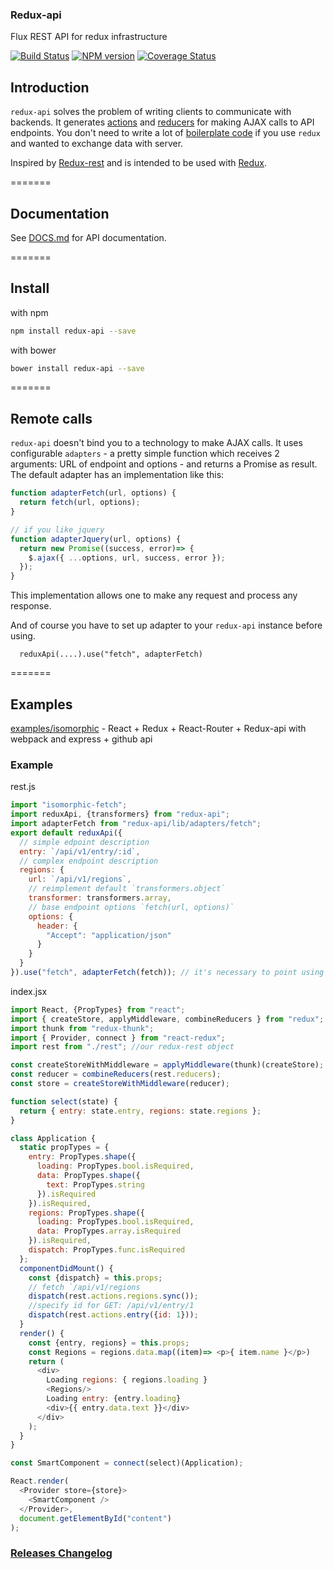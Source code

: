 ### Redux-api
Flux REST API for redux infrastructure

[![Build Status](https://travis-ci.org/lexich/redux-api.svg)](https://travis-ci.org/lexich/redux-api)
[![NPM version](https://badge.fury.io/js/redux-api.svg)](http://badge.fury.io/js/redux-api)
[![Coverage Status](https://coveralls.io/repos/lexich/redux-api/badge.png?branch=master)](https://coveralls.io/r/lexich/redux-api?branch=master)

## Introduction
`redux-api` solves the problem of writing clients to communicate with backends. It generates [actions](http://rackt.org/redux/docs/basics/Actions.html) and [reducers](http://rackt.org/redux/docs/basics/Reducers.html) for making AJAX calls to API endpoints. You don't need to write a lot of [boilerplate code](http://rackt.org/redux/docs/advanced/ExampleRedditAPI.html) if you use `redux` and wanted to exchange data with server.

Inspired by [Redux-rest](https://github.com/Kvoti/redux-rest) and is intended to be used with [Redux](https://github.com/gaearon/redux).

=======
## Documentation
See [DOCS.md](DOCS.md) for API documentation.

=======
## Install
with npm
```sh
npm install redux-api --save
```
with bower
```sh
bower install redux-api --save
```

=======
## Remote calls

`redux-api` doesn't bind you to a technology to make AJAX calls. It uses configurable `adapters` - a pretty simple function which receives 2 arguments: URL of endpoint and options - and returns a Promise as result. The default adapter has an implementation like this:
```js
function adapterFetch(url, options) {
  return fetch(url, options);
}

// if you like jquery
function adapterJquery(url, options) {
  return new Promise((success, error)=> {
    $.ajax({ ...options, url, success, error });
  });
}
```
This implementation allows one to make any request and process any response.

And of course you have to set up adapter to your `redux-api` instance before using.
```
  reduxApi(....).use("fetch", adapterFetch)
```

=======
## Examples
[examples/isomorphic](https://github.com/lexich/redux-api/tree/master/examples/isomorphic) - React + Redux + React-Router + Redux-api with webpack and express + github api

### Example
rest.js
```js
import "isomorphic-fetch";
import reduxApi, {transformers} from "redux-api";
import adapterFetch from "redux-api/lib/adapters/fetch";
export default reduxApi({
  // simple edpoint description
  entry: `/api/v1/entry/:id`,
  // complex endpoint description
  regions: {
    url: `/api/v1/regions`,
    // reimplement default `transformers.object`
    transformer: transformers.array,
    // base endpoint options `fetch(url, options)`
    options: {
      header: {
        "Accept": "application/json"
      }
    }
  }
}).use("fetch", adapterFetch(fetch)); // it's necessary to point using REST backend
```

index.jsx
```js
import React, {PropTypes} from "react";
import { createStore, applyMiddleware, combineReducers } from "redux";
import thunk from "redux-thunk";
import { Provider, connect } from "react-redux";
import rest from "./rest"; //our redux-rest object

const createStoreWithMiddleware = applyMiddleware(thunk)(createStore);
const reducer = combineReducers(rest.reducers);
const store = createStoreWithMiddleware(reducer);

function select(state) {
  return { entry: state.entry, regions: state.regions };
}

class Application {
  static propTypes = {
    entry: PropTypes.shape({
      loading: PropTypes.bool.isRequired,
      data: PropTypes.shape({
        text: PropTypes.string
      }).isRequired
    }).isRequired,
    regions: PropTypes.shape({
      loading: PropTypes.bool.isRequired,
      data: PropTypes.array.isRequired
    }).isRequired,
    dispatch: PropTypes.func.isRequired
  };
  componentDidMount() {
    const {dispatch} = this.props;
    // fetch `/api/v1/regions
    dispatch(rest.actions.regions.sync());
    //specify id for GET: /api/v1/entry/1
    dispatch(rest.actions.entry({id: 1}));
  }
  render() {
    const {entry, regions} = this.props;
    const Regions = regions.data.map((item)=> <p>{ item.name }</p>)
    return (
      <div>
        Loading regions: { regions.loading }
        <Regions/>
        Loading entry: {entry.loading}
        <div>{{ entry.data.text }}</div>
      </div>
    );
  }
}

const SmartComponent = connect(select)(Application);

React.render(
  <Provider store={store}>
    <SmartComponent />
  </Provider>,
  document.getElementById("content")
);
```

### [Releases Changelog](https://github.com/lexich/redux-api/releases)
